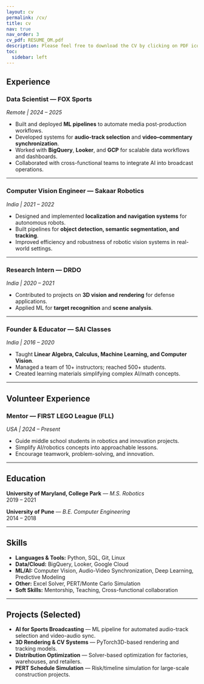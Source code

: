 ```yaml
---
layout: cv
permalink: /cv/
title: cv
nav: true
nav_order: 3
cv_pdf: RESUME_OM.pdf
description: Please feel free to download the CV by clicking on PDF icon
toc:
  sidebar: left
---
```


## Experience

### Data Scientist — FOX Sports  
*Remote | 2024 – 2025*  
- Built and deployed **ML pipelines** to automate media post-production workflows.  
- Developed systems for **audio-track selection** and **video–commentary synchronization**.  
- Worked with **BigQuery**, **Looker**, and **GCP** for scalable data workflows and dashboards.  
- Collaborated with cross-functional teams to integrate AI into broadcast operations.

---

### Computer Vision Engineer — Sakaar Robotics  
*India | 2021 – 2022*  
- Designed and implemented **localization and navigation systems** for autonomous robots.  
- Built pipelines for **object detection, semantic segmentation, and tracking**.  
- Improved efficiency and robustness of robotic vision systems in real-world settings.

---

### Research Intern — DRDO  
*India | 2020 – 2021*  
- Contributed to projects on **3D vision and rendering** for defense applications.  
- Applied ML for **target recognition** and **scene analysis**.

---

### Founder & Educator — SAI Classes  
*India | 2016 – 2020*  
- Taught **Linear Algebra, Calculus, Machine Learning, and Computer Vision**.  
- Managed a team of 10+ instructors; reached 500+ students.  
- Created learning materials simplifying complex AI/math concepts.

---

## Volunteer Experience

### Mentor — FIRST LEGO League (FLL)  
*USA | 2024 – Present*  
- Guide middle school students in robotics and innovation projects.  
- Simplify AI/robotics concepts into approachable lessons.  
- Encourage teamwork, problem-solving, and innovation.

---

## Education

**University of Maryland, College Park** — *M.S. Robotics*  
2019 – 2021  

**University of Pune** — *B.E. Computer Engineering*  
2014 – 2018  

---

## Skills

- **Languages & Tools:** Python, SQL, Git, Linux  
- **Data/Cloud:** BigQuery, Looker, Google Cloud  
- **ML/AI:** Computer Vision, Audio-Video Synchronization, Deep Learning, Predictive Modeling  
- **Other:** Excel Solver, PERT/Monte Carlo Simulation  
- **Soft Skills:** Mentorship, Teaching, Cross-functional collaboration  

---

## Projects (Selected)

- **AI for Sports Broadcasting** — ML pipeline for automated audio-track selection and video-audio sync.  
- **3D Rendering & CV Systems** — PyTorch3D-based rendering and tracking models.  
- **Distribution Optimization** — Solver-based optimization for factories, warehouses, and retailers.  
- **PERT Schedule Simulation** — Risk/timeline simulation for large-scale construction projects.

